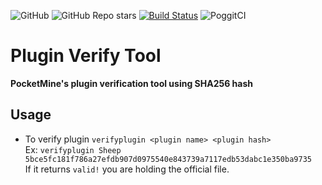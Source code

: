 ![GitHub](https://img.shields.io/github/license/P1ggyDev/PluginVerifyTool?style=flat-square)
![GitHub Repo stars](https://img.shields.io/github/stars/P1ggyDev/PluginVerifyTool?style=flat-square)
[![Build Status](https://travis-ci.com/P1ggyDev/PluginVerifyTool.svg?branch=main)](https://travis-ci.com/P1ggyDev/PluginVerifyTool)
![PoggitCI](https://poggit.pmmp.io/ci.badge/P1ggyDev/PluginVerifyTool/PluginVerifyTool?build=3)
# Plugin Verify Tool
**PocketMine's plugin verification tool using SHA256 hash**

## Usage
- To verify plugin
```verifyplugin <plugin name> <plugin hash>```  
Ex: ```verifyplugin Sheep 5bce5fc181f786a27efdb907d0975540e843739a7117edb53dabc1e350ba9735```  
If it returns ```valid!``` you are holding the official file.  
